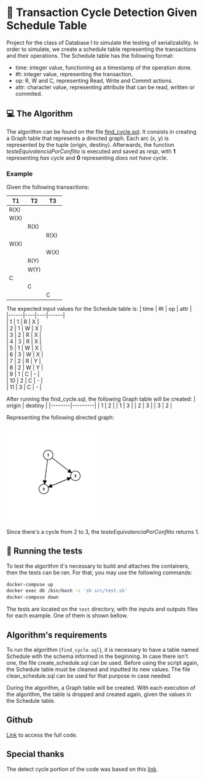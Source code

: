 # :arrows_counterclockwise: Transaction Cycle Detection Given Schedule Table

Project for the class of Database I to simulate the testing of serializability. In order to simulate, we create a schedule table representing the transactions and their operations. The Schedule table has the following format:
- time: integer value, functioning as a timestamp of the operation done.
- #t: integer value, representing the transaction.
- op: R, W and C, representing Read, Write and Commit actions.
- attr: character value, representing attribute that can be read, written or commited. 

## :computer: The Algorithm

The algorithm can be found on the file [find_cycle.sql](algorithm/find_cycle.sql). It consists in creating a Graph table that represents a directed graph. Each arc (x, y) is represented by the tuple (origin, destiny). Afterwards, the function *testeEquivalenciaPorConflito* is executed and saved as *resp*, with **1** representing *has cycle* and **0** representing *does not have cycle*.

### Example 

Given the following transactions:

|  T1  |  T2  |  T3  |
|------|------|------|
| R(X) |      |      |
| W(X) |      |      |
|      | R(X) |      |
|      |      | R(X) |
| W(X) |      |      |
|      |      | W(X) |
|      | R(Y) |      |
|      | W(Y) |      |
|  C   |      |      |
|      |  C   |      |
|      |      |   C  |

The expected input values for the Schedule table is:
| time | #t | op | attr |   
|------|----|----|------|   
| 1    | 1  | R  | X    |   
| 2    | 1  | W  | X    |  
| 3    | 2  | R  | X    |   
| 4    | 3  | R  | X    |   
| 5    | 1  | W  | X    |   
| 6    | 3  | W  | X    |   
| 7    | 2  | R  | Y    |   
| 8    | 2  | W  | Y    |   
| 9    | 1  | C  | -    |   
| 10   | 2  | C  | -    |   
| 11   | 3  | C  | -    | 

After running the find_cycle.sql, the following Graph table will be created:
| origin | destiny |
|--------|---------|
|   1    |    2    |
|   1    |    3    |
|   2    |    3    |
|   3    |    2    | 

Representing the following directed graph:

<img src="images/graph.png" alt="Graph image" width="250"/>

Since there's a cycle from 2 to 3, the *testeEquivalenciaPorConflito* returns 1.

## :test_tube: Running the tests

To test the algorithm it's necessary to build and attaches the containers, then the tests can be ran. For that, you may use the following commands:

```sh
docker-compose up
docker exec db /bin/bash -c 'sh src/test.sh'
docker-compose down
```

The tests are located on the `test` directory, with the inputs and outputs files for each example. One of them is shown bellow.

## Algorithm's requirements

To run the algorithm (`find_cycle.sql`), it is necessary to have a table named Schedule with the schema informed in the beginning. In case there isn't one, the file create_schedule.sql can be used. Before using the script again, the Schedule table must be cleaned and inputted its new values. The file clean_schedule.sql can be used for that purpose in case needed.

During the algorithm, a Graph table will be created. With each execution of the algorithm, the table is dropped and created again, given the values in the Schedule table. 


## Github

[Link](https://github.com/beamaia/transaction-schedule-sql) to access the full code.

## Special thanks

The detect cycle portion of the code was based on this [link](https://stackoverflow.com/questions/26671612/prevent-and-or-detect-cycles-in-postgres).
